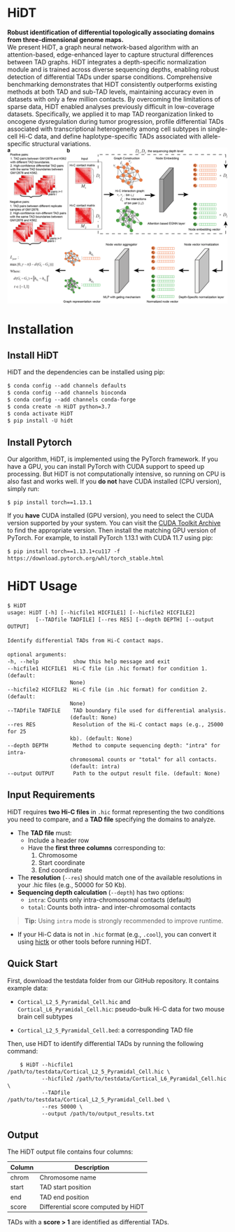 # HiDT
**Robust identification of differential topologically associating domains from three-dimensional genome maps.**  
We present HiDT, a graph neural network-based algorithm with an attention-based, edge-enhanced layer to capture structural differences between TAD graphs. HiDT integrates a depth-specific normalization module and is trained across diverse sequencing depths, enabling robust detection of differential TADs under sparse conditions. Comprehensive benchmarking demonstrates that HiDT consistently outperforms existing methods at both TAD and sub-TAD levels, maintaining accuracy even in datasets with only a few million contacts. By overcoming the limitations of sparse data, HiDT enabled analyses previously difficult in low-coverage datasets. Specifically, we applied it to map TAD reorganization linked to oncogene dysregulation during tumor progression, profile differential TADs associated with transcriptional heterogeneity among cell subtypes in single-cell Hi-C data, and define haplotype-specific TADs associated with allele-specific structural variations.
![MainPage](image/mainpage.png)
# Installation
## Install HiDT
HiDT and the dependencies can be installed using pip:
   ```text
   $ conda config --add channels defaults
   $ conda config --add channels bioconda
   $ conda config --add channels conda-forge
   $ conda create -n HiDT python=3.7
   $ conda activate HiDT
   $ pip install -U hidt
   ```
## Install Pytorch
Our algorithm, HiDT, is implemented using the PyTorch framework. If you have a GPU, you can install PyTorch with CUDA support to speed up processing. But HiDT is not computationally intensive, so running on CPU is also fast and works well.
If you **do not** have CUDA installed (CPU version), simply run:    
   ```text
   $ pip install torch==1.13.1
   ```
If you **have** CUDA installed (GPU version), you need to select the CUDA version supported by your system. You can visit the [CUDA Toolkit Archive](https://developer.nvidia.com/cuda-toolkit-archive) to find the appropriate version. Then install the matching GPU version of PyTorch. For example, to install PyTorch 1.13.1 with CUDA 11.7 using pip:  
   ```text
   $ pip install torch==1.13.1+cu117 -f https://download.pytorch.org/whl/torch_stable.html
   ```
# HiDT Usage
   ```text
   $ HiDT
   usage: HiDT [-h] [--hicfile1 HICFILE1] [--hicfile2 HICFILE2]
            [--TADfile TADFILE] [--res RES] [--depth DEPTH] [--output OUTPUT]

   Identify differential TADs from Hi-C contact maps.

   optional arguments:
   -h, --help           show this help message and exit
   --hicfile1 HICFILE1  Hi-C file (in .hic format) for condition 1. (default:
                       None)
   --hicfile2 HICFILE2  Hi-C file (in .hic format) for condition 2. (default:
                       None)
   --TADfile TADFILE    TAD boundary file used for differential analysis.
                       (default: None)
   --res RES            Resolution of the Hi-C contact maps (e.g., 25000 for 25
                       kb). (default: None)
   --depth DEPTH        Method to compute sequencing depth: "intra" for intra-
                       chromosomal counts or "total" for all contacts.
                       (default: intra)
   --output OUTPUT      Path to the output result file. (default: None)
   ```
## Input Requirements

HiDT requires **two Hi-C files** in `.hic` format representing the two conditions you need to compare, and a **TAD file** specifying the domains to analyze.

- The **TAD file** must:
  - Include a header row
  - Have the **first three columns** corresponding to:
    1. Chromosome
    2. Start coordinate
    3. End coordinate
- The **resolution** (`--res`) should match one of the available resolutions in your .hic files (e.g., 50000 for 50 Kb).
- **Sequencing depth calculation** (`--depth`) has two options:
  - `intra`: Counts only intra-chromosomal contacts (default)
  - `total`: Counts both intra- and inter-chromosomal contacts

> **Tip:** Using `intra` mode is strongly recommended to improve runtime.

- If your Hi-C data is not in `.hic` format (e.g., `.cool`), you can convert it using [hictk](https://github.com/paulsengroup/hictk) or other tools before running HiDT.
## Quick Start
First, download the testdata folder from our GitHub repository. It contains example data:

- `Cortical_L2_5_Pyramidal_Cell.hic` and `Cortical_L6_Pyramidal_Cell.hic`: pseudo-bulk Hi-C data for two mouse brain cell subtypes

- `Cortical_L2_5_Pyramidal_Cell.bed`: a corresponding TAD file

Then, use HiDT to identify differential TADs by running the following command:
```text
    $ HiDT --hicfile1 /path/to/testdata/Cortical_L2_5_Pyramidal_Cell.hic \
           --hicfile2 /path/to/testdata/Cortical_L6_Pyramidal_Cell.hic \
           --TADfile /path/to/testdata/Cortical_L2_5_Pyramidal_Cell.bed \
           --res 50000 \
           --output /path/to/output_results.txt
```
## Output
The HiDT output file contains four columns:

| Column | Description                           |
|--------|---------------------------------------|
| chrom  | Chromosome name                      |
| start  | TAD start position                   |
| end    | TAD end position                     |
| score  | Differential score computed by HiDT  |

TADs with a **score > 1** are identified as differential TADs.


